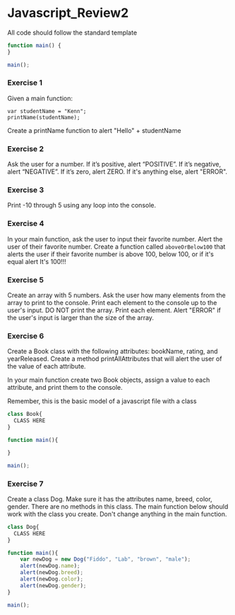 # Javascript_Review2

All code should follow the standard template
```javascript
function main() {
}

main();
```

### Exercise 1
Given a main function:
```
var studentName = "Kenn";
printName(studentName); 
```
Create a printName function to alert "Hello" + studentName

### Exercise 2
Ask the user for a number. If it’s positive, alert “POSITIVE”. If it’s negative, alert “NEGATIVE”. If it’s zero, alert ZERO. If it's anything else, alert "ERROR".

### Exercise 3
Print -10 through 5 using any loop into the console.

### Exercise 4
In your main function, ask the user to input their favorite number. Alert the user of their favorite number. Create a function called ```aboveOrBelow100``` that alerts the user if their favorite number is above 100, below 100, or if it's equal alert It's 100!!!

### Exercise 5
Create an array with 5 numbers. Ask the user how many elements from the array to print to the console. Print each element to the console up to the user's input. DO NOT print the array. Print each element. Alert "ERROR" if the user's input is larger than the size of the array.

### Exercise 6
Create a Book class with the following attributes: bookName, rating, and yearReleased. Create a method printAllAttributes that will alert the user of the value of each attribute.

In your main function create two Book objects, assign a value to each attribute, and print them to the console.

Remember, this is the basic model of a javascript file with a class
```javascript
class Book{
  CLASS HERE
}

function main(){

}

main();
```

### Exercise 7
Create a class Dog. Make sure it has the attributes name, breed, color, gender. There are no methods in this class. The main function below should work with the class you create. Don't change anything in the main function.
```javascript
class Dog{
  CLASS HERE
}

function main(){
	var newDog = new Dog("Fiddo", "Lab", "brown", "male");
	alert(newDog.name); 
	alert(newDog.breed);
	alert(newDog.color);
	alert(newDog.gender);
}

main();
```
